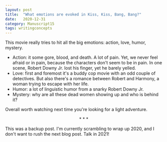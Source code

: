 ```yaml
---
layout: post
title:  "What emotions are evoked in Kiss, Kiss, Bang, Bang?"
date:   2020-12-31
category: Manuscript15
tags: writingconcepts
---
```

This movie really tries to hit all the big emotions: action, love, humor, mystery. 

- Action: it some gore, blood, and death. A lot of pain. Yet, we never feel afraid or in pain, because the characters don't seem to be in pain. In one scene, Robert Downy Jr. lost his finger, yet he barely yelled. 
- Love: first and foremost it's a buddy cop movie with an odd couple of detectives. But also there's a romance between Robert and Harmony, a woman trying to escape with her life.
- Humor: a lot of linguistic humor from a snarky Robert Downy Jr.
- Mystery: why are all these dead women showing up and who is behind it?

Overall worth watching next time you're looking for a light adventure.

<p style="text-align: center;"> * * * </p>

This was a backup post. I'm currently scrambling to wrap up 2020, and I don't want to rush the next blog post. Talk in 2021!